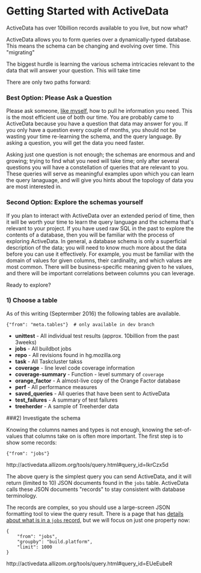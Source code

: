 Getting Started with ActiveData
===============================

ActiveData has over 10billion records available to you live, but now what?


ActiveData allows you to form queries over a dynamically-typed database.  This means the schema can be changing and evolving over time.   This "migrating" 


The biggest hurdle is learning the various schema intricacies relevant to the data that will answer your question. This will take time   


There are only two paths forward:

### Best Option: Please Ask a Question

Please ask someone, [like myself](klahnakoski@mozilla.com), how to pull he information you need. This is the most efficient use of both our time.  You are probably came to ActiveData because you have a question that data may answer for you.  If you only have a question every couple of months, you should not be wasting your time re-learning the schema, and the query language.  By asking a question, you will get the data you need faster. 

Asking just one question is not enough; the schemas are enormous and and growing; trying to find what you need will take time;  only after several questions you will have a constellation of queries that are relevant to you.  These queries will serve as meaningful examples upon which you can learn the query lanaguage, and will give you hints about the topology of data you are most interested in.   

   
### Second Option: Explore the schemas yourself

If you plan to interact with ActiveData over an extended period of time, then it will be worth your time to learn the query language and the schema that's relevant to your project.  If you have used raw SQL in the past to explore the contents of a database, then you will be familiar with the process of exploring ActiveData.  In general, a database schema is only a superficial description of the data; you will need to know much more about the data before you can use it effectively.  For example, you must be familiar with the domain of values for given columns, their cardinality, and which values are most common. There will be business-specific meaning given to he values, and there will be important correlations between columns you can leverage.

Ready to explore?

### 1) Choose a table

As of this writing (Septermber 2016) the following tables are available. 

	{"from": "meta.tables"}  # only available in dev branch 

* **unittest** - All individual test results (approx. 10billion from the past 3weeks)
* **jobs** - All buildbot jobs 
* **repo** - All revisions found in hg.mozilla.org
* **task** - All Taskcluster takss
* **coverage** - line level code coverage information
* **coverage-summary** - Function - level summary of `coverage`
* **orange_factor** - A almost-live copy of the Orange Factor database 
* **perf** - All performance measures 
* **saved_queries** - All queries that have been sent to ActiveData
* **test_failures** - A summary of test failures 
* **treeherder** - A sample of Treeherder data 

###2) Investigate the schema

Knowing the columns names and types is not enough, knowing the set-of-values that columns take on is often more important.  The first step is to show some records:

	{"from": "jobs"} 

<div style="align-right">http://activedata.allizom.org/tools/query.html#query_id=IkrCzx5d</div>

The above query is the simplest query you can send ActiveData, and it will return (limited to 10) JSON documents found in the `jobs` table. ActiveData calls these JSON documents "records" to stay consistent with database terminology.

The records are complex, so you should use a large-screen JSON formatting tool to view the query result.  There is a page that has [details about what is in a `jobs` record](https://github.com/klahnakoski/ActiveData/blob/dev/docs/Jobs%20Schema.md), but we will focus on just one property now:

	{
		"from": "jobs",
		"groupby": "build.platform",
		"limit": 1000
	}

<div style="align-right">http://activedata.allizom.org/tools/query.html#query_id=EUeEubeR</div>
  


 


  